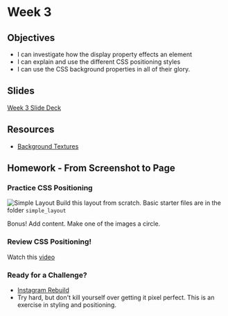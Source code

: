 # Week 3
## Objectives
- I can investigate how the display property effects an element
- I can explain and use the different CSS positioning styles
- I can use the CSS background properties in all of their glory.

## Slides
[Week 3 Slide Deck](https://docs.google.com/presentation/d/1xwsygpjQQnw5ogkAuBvx606Q_BR1pvhojgYzwth7J1o/edit?usp=sharing)

## Resources
- [Background Textures](http://subtlepatterns.com/)
 
## Homework - From Screenshot to Page

### Practice CSS Positioning
![Simple Layout](http://designshack.net/wp-content/uploads/layoutideas-1-1.jpg)
Build this layout from scratch. Basic starter files are in the folder `simple_layout`

Bonus! Add content. Make one of the images a circle.

### Review CSS Positioning! 
Watch this [video](https://css-tricks.com/video-screencasts/110-quick-overview-of-css-position-values/)

### Ready for a Challenge?
- [Instagram Rebuild](https://github.com/ADDA-html-css/F_2016_HTMLCSS_HW/tree/master/week3-position/instagramRebuild)
- Try hard, but don't kill yourself over getting it pixel perfect. This is an exercise in styling and positioning.
